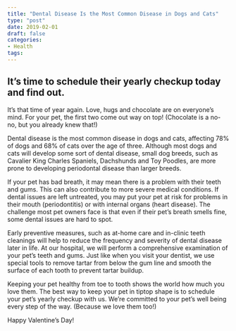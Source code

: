 ```yaml
---
title: "Dental Disease Is the Most Common Disease in Dogs and Cats"
type: "post"
date: 2019-02-01
draft: false
categories:
- Health
tags:
---
```


## It’s time to schedule their yearly checkup today and find out.
It’s that time of year again. Love, hugs and chocolate are on everyone’s mind. For your pet, the first two come out way on top! (Chocolate is a no-no, but you already knew that!)

Dental disease is the most common disease in dogs and cats, affecting 78% of dogs and 68% of cats over the age of three. Although most dogs and cats will develop some sort of dental disease, small dog breeds, such as Cavalier King Charles Spaniels, Dachshunds and Toy Poodles, are more prone to developing periodontal disease than larger breeds.

If your pet has bad breath, it may mean there is a problem with their teeth and gums. This can also contribute to more severe medical conditions. If dental issues are left untreated, you may put your pet at risk for problems in their mouth (periodontitis) or with internal organs (heart disease). The challenge most pet owners face is that even if their pet’s breath smells fine, some dental issues are hard to spot.

Early preventive measures, such as at-home care and in-clinic teeth cleanings will help to reduce the frequency and severity of dental disease later in life. At our hospital, we will perform a comprehensive examination of your pet’s teeth and gums. Just like when you visit your dentist, we use special tools to remove tartar from below the gum line and smooth the surface of each tooth to prevent tartar buildup.

Keeping your pet healthy from toe to tooth shows the world how much you love them. The best way to keep your pet in tiptop shape is to schedule your pet’s yearly checkup with us. We’re committed to your pet’s well being every step of the way. (Because we love them too!)

Happy Valentine’s Day!